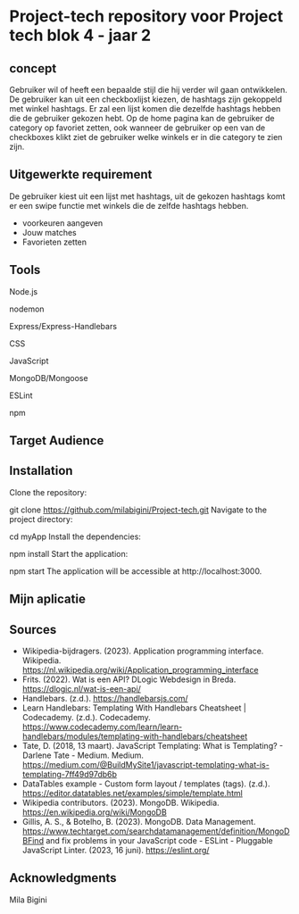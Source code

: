 # Project-tech repository voor Project tech blok 4 - jaar 2

## concept
Gebruiker wil of heeft een bepaalde stijl die hij verder wil gaan ontwikkelen. De gebruiker kan uit een checkboxlijst kiezen, de hashtags zijn gekoppeld met winkel hashtags. Er zal een lijst komen die dezelfde hashtags hebben die de gebruiker gekozen hebt. Op de home pagina kan de gebruiker de category op favoriet zetten, ook wanneer de gebruiker op een van de checkboxes klikt ziet de gebruiker welke winkels er in die category te zien zijn.

## Uitgewerkte requirement
De gebruiker kiest uit een lijst met hashtags, uit de gekozen hashtags komt er een swipe functie met winkels die de zelfde hashtags hebben.
* voorkeuren aangeven
* Jouw matches
* Favorieten zetten

## Tools
Node.js

nodemon

Express/Express-Handlebars

CSS

JavaScript

MongoDB/Mongoose

ESLint

npm

## Target Audience

## Installation
Clone the repository:

git clone https://github.com/milabigini/Project-tech.git
Navigate to the project directory:

cd myApp
Install the dependencies:

npm install
Start the application:

npm start
The application will be accessible at http://localhost:3000.

## Mijn aplicatie

## Sources
* Wikipedia-bijdragers. (2023). Application programming interface. Wikipedia. https://nl.wikipedia.org/wiki/Application_programming_interface
* Frits. (2022). Wat is een API? DLogic Webdesign in Breda. https://dlogic.nl/wat-is-een-api/
* Handlebars. (z.d.). https://handlebarsjs.com/
* Learn Handlebars: Templating With Handlebars Cheatsheet | Codecademy. (z.d.). Codecademy. https://www.codecademy.com/learn/learn-handlebars/modules/templating-with-handlebars/cheatsheet
* Tate, D. (2018, 13 maart). JavaScript Templating: What is Templating? - Darlene Tate - Medium. Medium. https://medium.com/@BuildMySite1/javascript-templating-what-is-templating-7ff49d97db6b
* DataTables example - Custom form layout / templates (tags). (z.d.). https://editor.datatables.net/examples/simple/template.html
* Wikipedia contributors. (2023). MongoDB. Wikipedia. https://en.wikipedia.org/wiki/MongoDB
* Gillis, A. S., & Botelho, B. (2023). MongoDB. Data Management. https://www.techtarget.com/searchdatamanagement/definition/MongoDBFind and fix problems in your JavaScript code - ESLint - Pluggable JavaScript Linter. (2023, 16 juni). https://eslint.org/
## Acknowledgments
Mila Bigini
